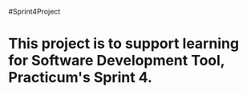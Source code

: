 #Sprint4Project 
# This project is to support learning for Software Development Tool, Practicum's Sprint 4.


